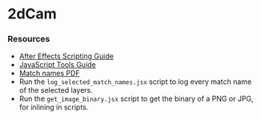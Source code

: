 # 2dCam

### Resources
- [After Effects Scripting Guide](https://blogs.adobe.com/wp-content/blogs.dir/48/files/2012/06/After-Effects-CS6-Scripting-Guide.pdf?file=2012/06/After-Effects-CS6-Scripting-Guide.pdf)
- [JavaScript Tools Guide](https://www.adobe.com/content/dam/acom/en/devnet/scripting/estk/javascript_tools_guide.pdf)
- [Match names PDF](https://www.provideocoalition.com/aftereffects-plugin-match-names/)
- Run the `log_selected_match_names.jsx` script to log every match name of the selected layers.
- Run the `get_image_binary.jsx` script to get the binary of a PNG or JPG, for inlining in scripts.
